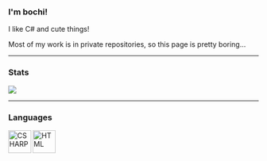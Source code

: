 ### I'm bochi!
I like C# and cute things!

Most of my work is in private repositories, so this page is pretty boring...
<br />

---

### Stats

<img src="https://github-readme-stats.vercel.app/api/top-langs/?username=bochboch28&layout=compact&hide_border=true&title_color=dee3ea&text_color=b2bdcd&bg_color=151a21&langs_count=20" />

  
---
  
### Languages
  
<img align="left" alt="CSHARP" width="46px" src="https://github.com/abranhe/programming-languages-logos-site/blob/master/languages/csharp.png" />
<img align="left" alt="HTML" width="46px" src="https://github.com/abranhe/programming-languages-logos-site/blob/master/languages/html.png" />
<br />
